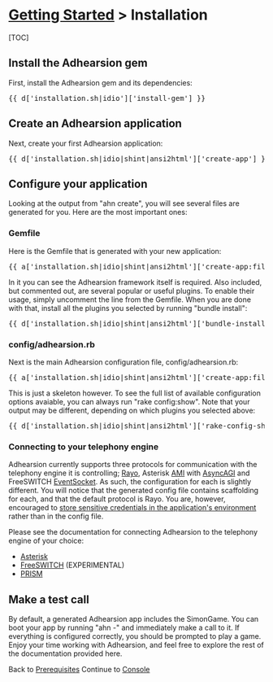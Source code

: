 # [Getting Started](/docs) > Installation

[TOC]

## Install the Adhearsion gem

First, install the Adhearsion gem and its dependencies:

<pre class="terminal">
{{ d['installation.sh|idio']['install-gem'] }}
</pre>

## Create an Adhearsion application

Next, create your first Adhearsion application:

<pre class="terminal">
{{ d['installation.sh|idio|shint|ansi2html']['create-app'] }}
</pre>

## Configure your application

Looking at the output from "ahn create", you will see several files are generated for you.  Here are the most important ones:

### Gemfile

Here is the Gemfile that is generated with your new application:

<pre class="brush: ruby;">
{{ a['installation.sh|idio|shint|ansi2html']['create-app:files:source/getting-started/myapp/Gemfile'] }}
</pre>

In it you can see the Adhearsion framework itself is required.  Also included, but commented out, are several popular or useful plugins.  To enable their usage, simply uncomment the line from the Gemfile.  When you are done with that, install all the plugins you selected by running "bundle install":

<pre class="terminal">
{{ d['installation.sh|idio|shint|ansi2html']['bundle-install'] }}
</pre>

### config/adhearsion.rb

Next is the main Adhearsion configuration file, config/adhearsion.rb:

<pre class="brush: ruby;">
{{ a['installation.sh|idio|shint|ansi2html']['create-app:files:source/getting-started/myapp/config/adhearsion.rb'] }}
</pre>

This is just a skeleton however.  To see the full list of available configuration options avaiable, you can always run "rake config:show".  Note that your output may be different, depending on which plugins you selected above:

<pre class="terminal">
{{ d['installation.sh|idio|shint|ansi2html']['rake-config-show'] }}
</pre>

### Connecting to your telephony engine

Adhearsion currently supports three protocols for communication with the telephony engine it is controlling; [Rayo](https://github.com/rayo/rayo-server/wiki), Asterisk [AMI](http://www.voip-info.org/wiki/view/Asterisk+manager+API) with [AsyncAGI](http://www.voip-info.org/wiki/view/Asterisk+AGI) and FreeSWITCH [EventSocket](http://wiki.freeswitch.org/wiki/Event_Socket). As such, the configuration for each is slightly different. You will notice that the generated config file contains scaffolding for each, and that the default protocol is Rayo. You are, however, encouraged to [store sensitive credentials in the application's environment](/docs/config#storing-configuration-in-the-environment) rather than in the config file.

Please see the documentation for connecting Adhearsion to the telephony engine of your choice:

* [Asterisk](/docs/getting-started/asterisk)
* [FreeSWITCH](/docs/getting-started/freeswitch) (EXPERIMENTAL)
* [PRISM](/docs/getting-started/prism)

## Make a test call

By default, a generated Adhearsion app includes the SimonGame. You can boot your app by running "ahn -" and immediately make a call to it. If everything is configured correctly, you should be prompted to play a game. Enjoy your time working with Adhearsion, and feel free to explore the rest of the documentation provided here.

<a href="#" rel="docs-nav-active" style="display:none;">docs-nav-getting-started</a>

<div class='docs-progress-nav'>
  <span class='back'>
    Back to <a href="/docs/getting-started/prerequisites">Prerequisites</a>
  </span>
  <span class='forward'>
    Continue to <a href="/docs/console">Console</a>
  </span>
</div>
